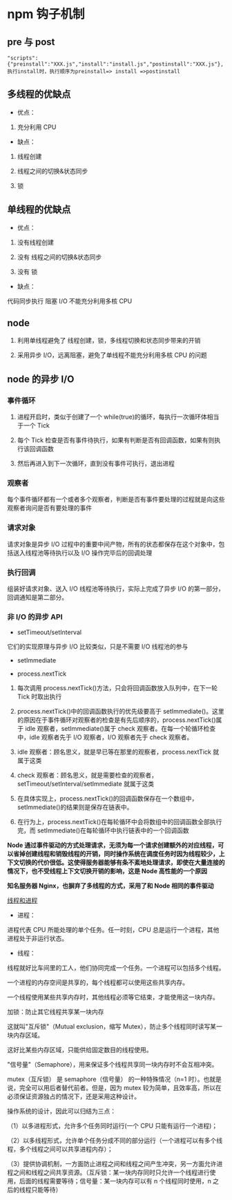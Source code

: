 # npm 钩子机制

## pre 与 post

```
"scripts":{"preinstall":"XXX.js","install":"install.js","postinstall":"XXX.js"},执行install时，执行顺序为preinstall=> install =>postinstall
```

## 多线程的优缺点

- 优点：

1. 充分利用 CPU

- 缺点：

1. 线程创建

2. 线程之间的切换&状态同步

3. 锁

## 单线程的优缺点

- 优点：

1. 没有线程创建

2. 没有 线程之间的切换&状态同步

3. 没有 锁

- 缺点：

代码同步执行 阻塞 I/O 不能充分利用多核 CPU

## node

1. 利用单线程避免了 线程创建，锁，多线程切换和状态同步带来的开销

2. 采用异步 I/O，远离阻塞，避免了单线程不能充分利用多核 CPU 的问题

## node 的异步 I/O

### 事件循环

1. 进程开启时，类似于创建了一个 while(true)的循环，每执行一次循环体相当于一个 Tick

2. 每个 Tick 检查是否有事件待执行，如果有判断是否有回调函数，如果有则执行该回调函数

3. 然后再进入到下一次循环，直到没有事件可执行，退出进程

### 观察者

每个事件循环都有一个或者多个观察者，判断是否有事件要处理的过程就是向这些观察者询问是否有要处理的事件

### 请求对象

请求对象是异步 I/O 过程中的重要中间产物，所有的状态都保存在这个对象中，包括送入线程池等待执行以及 I/O 操作完毕后的回调处理

### 执行回调

组装好请求对象、送入 I/O 线程池等待执行，实际上完成了异步 I/O 的第一部分，回调通知是第二部分。

### 非 I/O 的异步 API

- setTimeout/setInterval

它们的实现原理与异步 I/O 比较类似，只是不需要 I/O 线程池的参与

- setImmediate

- process.nextTick

1. 每次调用 process.nextTick()方法，只会将回调函数放入队列中，在下一轮 Tick 时取出执行

2. process.nextTick()中的回调函数执行的优先级要高于 setImmediate()。这里的原因在于事件循环对观察者的检查是有先后顺序的，process.nextTick()属于 idle 观察者，setImmediate()属于 check 观察者。在每一个轮循环检查中，idle 观察者先于 I/O 观察者，I/O 观察者先于 check 观察者。

3. idle 观察者：顾名思义，就是早已等在那里的观察者，process.nextTick 就属于这类

4. check 观察者：顾名思义，就是需要检查的观察者，setTimeout/setInterval/setImmediate 就属于这类

5. 在具体实现上，process.nextTick()的回调函数保存在一个数组中，setImmediate()的结果则是保存在链表中。

6. 在行为上，process.nextTick()在每轮循环中会将数组中的回调函数全部执行完，而 setImmediate()在每轮循环中执行链表中的一个回调函数

**Node 通过事件驱动的方式处理请求，无须为每一个请求创建额外的对应线程，可以省掉创建线程和销毁线程的开销，同时操作系统在调度任务时因为线程较少，上下文切换的代价很低。这使得服务器能够有条不紊地处理请求，即使在大量连接的情况下，也不受线程上下文切换开销的影响，这是 Node 高性能的一个原因**

**知名服务器 Nginx，也摒弃了多线程的方式，采用了和 Node 相同的事件驱动**

[线程和进程](https://www.ruanyifeng.com/blog/2013/04/processes_and_threads.html)

- 进程：

进程代表 CPU 所能处理的单个任务。任一时刻，CPU 总是运行一个进程，其他进程处于非运行状态。

- 线程：

线程就好比车间里的工人，他们协同完成一个任务。一个进程可以包括多个线程。

一个进程的内存空间是共享的，每个线程都可以使用这些共享内存。

一个线程使用某些共享内存时，其他线程必须等它结束，才能使用这一块内存。

加锁：防止其它线程共享某一块内存

这就叫"互斥锁"（Mutual exclusion，缩写 Mutex），防止多个线程同时读写某一块内存区域。

这好比某些内存区域，只能供给固定数目的线程使用。

"信号量"（Semaphore），用来保证多个线程共享同一块内存时不会互相冲突。

mutex（互斥锁） 是 semaphore（信号量） 的一种特殊情况（n=1 时）。也就是说，完全可以用后者替代前者。但是，因为 mutex 较为简单，且效率高，所以在必须保证资源独占的情况下，还是采用这种设计。

操作系统的设计，因此可以归结为三点：

（1）以多进程形式，允许多个任务同时运行(一个 CPU 只能有运行一个进程)；

（2）以多线程形式，允许单个任务分成不同的部分运行（一个进程可以有多个线程，多个线程之间可以共享进程内存）；

（3）提供协调机制，一方面防止进程之间和线程之间产生冲突，另一方面允许进程之间和线程之间共享资源。（互斥锁：某一块内存同时只允许一个线程进行使用，后面的线程需要等待；信号量：某一块内存可以有 n 个线程同时使用，n 之后的线程只能等待）
